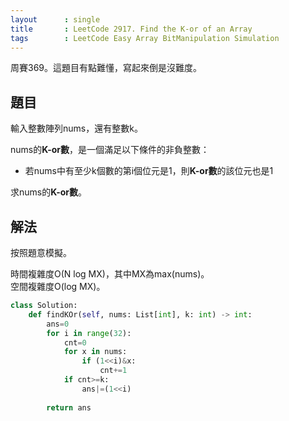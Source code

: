 ```yaml
---
layout      : single
title       : LeetCode 2917. Find the K-or of an Array
tags        : LeetCode Easy Array BitManipulation Simulation
---
```

周賽369。這題目有點難懂，寫起來倒是沒難度。  

## 題目

輸入整數陣列nums，還有整數k。  

nums的**K-or數**，是一個滿足以下條件的非負整數：  

- 若nums中有至少k個數的第i個位元是1，則**K-or數**的該位元也是1  

求nums的**K-or數**。  

## 解法

按照題意模擬。  

時間複雜度O(N log MX)，其中MX為max(nums)。  
空間複雜度O(log MX)。  

```python
class Solution:
    def findKOr(self, nums: List[int], k: int) -> int:
        ans=0
        for i in range(32):
            cnt=0
            for x in nums:
                if (1<<i)&x:
                    cnt+=1
            if cnt>=k:
                ans|=(1<<i)
                
        return ans
```
